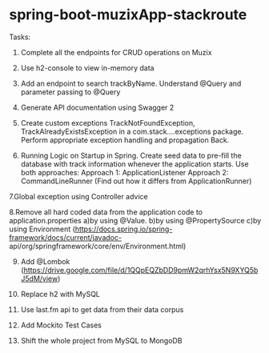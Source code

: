 # spring-boot-muzixApp-stackroute

Tasks:

1. Complete all the endpoints for CRUD operations on Muzix

2. Use h2-console to view in-memory data

3. Add an endpoint to search trackByName. Understand @Query and parameter passing to @Query

4. Generate API documentation using Swagger 2

5. Create custom exceptions TrackNotFoundException, TrackAlreadyExistsException in a com.stack....exceptions package. Perform appropriate exception handling and propagation Back.

6. Running Logic on Startup in Spring. Create seed data to pre-fill the database with track information whenever the              application starts. Use both approaches:
   Approach 1: ApplicationListener<ContextRefreshedEvent>
   Approach 2: CommandLineRunner (Find out how it differs from ApplicationRunner)

7.Global exception using Controller advice

8.Remove all hard coded data from the application code to application.properties
  a)by using @Value.
  b)by using @PropertySource
  c)by using Environment (https://docs.spring.io/spring-framework/docs/current/javadoc-                                             api/org/springframework/core/env/Environment.html)

9) Add @Lombok (https://drive.google.com/file/d/1QQpEQZbDD9pmW2qrhYsx5N9XYQ5bJ5dM/view)

10) Replace h2 with MySQL

11) Use last.fm api to get data from their data corpus

12) Add Mockito Test Cases

13) Shift the whole project from MySQL to MongoDB
